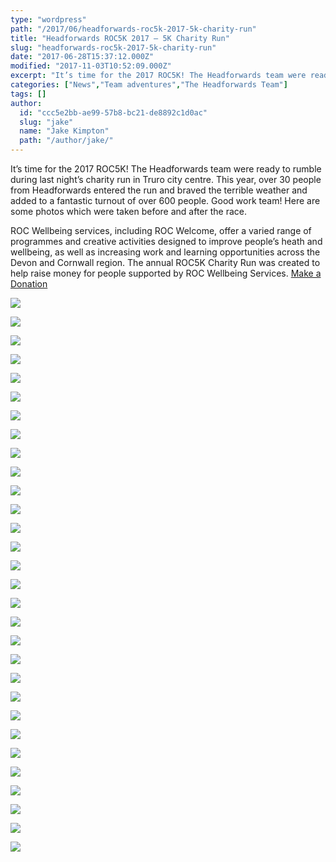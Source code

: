 ```yaml
---
type: "wordpress"
path: "/2017/06/headforwards-roc5k-2017-5k-charity-run"
title: "Headforwards ROC5K 2017 – 5K Charity Run"
slug: "headforwards-roc5k-2017-5k-charity-run"
date: "2017-06-28T15:37:12.000Z"
modified: "2017-11-03T10:52:09.000Z"
excerpt: "It’s time for the 2017 ROC5K! The Headforwards team were ready to rumble during last night’s charity run in Truro city centre. This year, over 30 people from Headforwards entered the run and braved the terrible weather and added to a fantastic turnout of over 600 people. Good work team! Here are some photos which \[…\]"
categories: ["News","Team adventures","The Headforwards Team"]
tags: []
author:
  id: "ccc5e2bb-ae99-57b8-bc21-de8892c1d0ac"
  slug: "jake"
  name: "Jake Kimpton"
  path: "/author/jake/"
---
```

It’s time for the 2017 ROC5K! The Headforwards team were ready to rumble during last night’s charity run in Truro city centre. This year, over 30 people from Headforwards entered the run and braved the terrible weather and added to a fantastic turnout of over 600 people. Good work team! Here are some photos which were taken before and after the race.

ROC Wellbeing services, including ROC Welcome, offer a varied range of programmes and creative activities designed to improve people’s heath and wellbeing, as well as increasing work and learning opportunities across the Devon and Cornwall region. The annual ROC5K Charity Run was created to help raise money for people supported by ROC Wellbeing Services. [Make a Donation](https://www.unitedresponse.org.uk/donate/donate-now/5/credit-card)

[![](/wp-content/uploads/2017/06/IMG_0425-web-2048-300x200.jpg)](/wp-content/uploads/2017/06/IMG_0425-web-2048.jpg)

[![](/wp-content/uploads/2017/06/IMG_7270-300x200.jpg)](/wp-content/uploads/2017/06/IMG_7270.jpg)

[![](/wp-content/uploads/2017/06/IMG_7271-300x200.jpg)](/wp-content/uploads/2017/06/IMG_7271.jpg)

[![](/wp-content/uploads/2017/06/IMG_7279-300x200.jpg)](/wp-content/uploads/2017/06/IMG_7279.jpg)

[![](/wp-content/uploads/2017/06/IMG_7281-300x200.jpg)](/wp-content/uploads/2017/06/IMG_7281.jpg)

[![](/wp-content/uploads/2017/06/IMG_7283-300x200.jpg)](/wp-content/uploads/2017/06/IMG_7283.jpg)

[![](/wp-content/uploads/2017/06/IMG_7300-300x200.jpg)](/wp-content/uploads/2017/06/IMG_7300.jpg)

[![](/wp-content/uploads/2017/06/IMG_7302-300x200.jpg)](/wp-content/uploads/2017/06/IMG_7302.jpg)

[![](/wp-content/uploads/2017/06/IMG_7342-300x200.jpg)](/wp-content/uploads/2017/06/IMG_7342.jpg)

[![](/wp-content/uploads/2017/06/IMG_7346-300x200.jpg)](/wp-content/uploads/2017/06/IMG_7346.jpg)

[![](/wp-content/uploads/2017/06/IMG_7359-300x200.jpg)](/wp-content/uploads/2017/06/IMG_7359.jpg)

[![](/wp-content/uploads/2017/06/IMG_7365-300x200.jpg)](/wp-content/uploads/2017/06/IMG_7365.jpg)

[![](/wp-content/uploads/2017/06/IMG_7378-300x200.jpg)](/wp-content/uploads/2017/06/IMG_7378.jpg)

[![](/wp-content/uploads/2017/06/IMG_7392-300x200.jpg)](/wp-content/uploads/2017/06/IMG_7392.jpg)

[![](/wp-content/uploads/2017/06/IMG_7394-300x200.jpg)](/wp-content/uploads/2017/06/IMG_7394.jpg)

[![](/wp-content/uploads/2017/06/IMG_7396-300x200.jpg)](/wp-content/uploads/2017/06/IMG_7396.jpg)

[![](/wp-content/uploads/2017/06/IMG_7418-300x200.jpg)](/wp-content/uploads/2017/06/IMG_7418.jpg)

[![](/wp-content/uploads/2017/06/IMG_7436-300x200.jpg)](/wp-content/uploads/2017/06/IMG_7436.jpg)

[![](/wp-content/uploads/2017/06/IMG_7490-300x200.jpg)](/wp-content/uploads/2017/06/IMG_7490.jpg)

[![](/wp-content/uploads/2017/06/IMG_7492-200x300.jpg)](/wp-content/uploads/2017/06/IMG_7492.jpg)

[![](/wp-content/uploads/2017/06/IMG_7495-200x300.jpg)](/wp-content/uploads/2017/06/IMG_7495.jpg)

[![](/wp-content/uploads/2017/06/IMG_7499-200x300.jpg)](/wp-content/uploads/2017/06/IMG_7499.jpg)

[![](/wp-content/uploads/2017/06/IMG_7501-300x200.jpg)](/wp-content/uploads/2017/06/IMG_7501.jpg)

[![](/wp-content/uploads/2017/06/IMG_7504-200x300.jpg)](/wp-content/uploads/2017/06/IMG_7504.jpg)

[![](/wp-content/uploads/2017/06/IMG_7512-300x200.jpg)](/wp-content/uploads/2017/06/IMG_7512.jpg)

[![](/wp-content/uploads/2017/06/IMG_7529-300x200.jpg)](/wp-content/uploads/2017/06/IMG_7529.jpg)

[![](/wp-content/uploads/2017/06/IMG_7538-200x300.jpg)](/wp-content/uploads/2017/06/IMG_7538.jpg)

[![](/wp-content/uploads/2017/06/IMG_7563-200x300.jpg)](/wp-content/uploads/2017/06/IMG_7563.jpg)

[![](/wp-content/uploads/2017/06/IMG_7570-300x200.jpg)](/wp-content/uploads/2017/06/IMG_7570.jpg)

[![](/wp-content/uploads/2017/06/IMG_7582-300x200.jpg)](/wp-content/uploads/2017/06/IMG_7582.jpg)